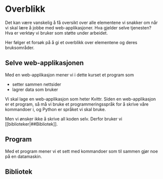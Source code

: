 
# Overblikk
Det kan være vanskelig å få oversikt over alle elementene vi snakker om når vi skal lære å jobbe med web-applikasjoner. Hva gjelder selve tjenesten? Hva er verktøy vi bruker som støtte under arbeidet.

Her følger et forsøk på å gi et overblikk over elementene og deres bruksområder.

## Selve web-applikasjonen

Med en web-applikasjon mener vi i dette kurset et program som 
* setter sammen nettsider
* lagrer data som bruker 

Vi skal lage en web-applikasjon som heter Kvittr. Siden en web-applikasjon er et program, så må vi bruke et programmeringsspråk for å skrive våre kommandoer i, og Python er språket vi skal bruke.

Men vi ønsker ikke å skrive all koden selv. Derfor bruker vi [[biblioteker|##Bibliotek]].

## Program
Med et program mener vi et sett med kommandoer som til sammen gjør noe på en datamaskin. 

## Bibliotek